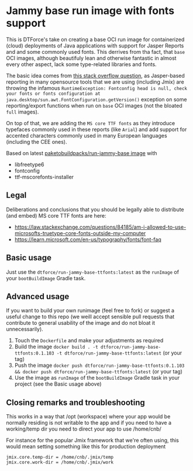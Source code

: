 # Jammy base run image with fonts support

This is DTForce's take on creating a base OCI run image for containerized (cloud) deployments of Java applications with support for Jasper Reports and and some commonly used fonts. This derrives from tha fact, that `base` OCI images, although beautifuly lean and otherwise fantastic in almost every other aspect, lack some type-related libraries and fonts.

The basic idea comes from [this stack overflow question](https://stackoverflow.com/questions/3811908/font-is-not-available-to-the-jvm-with-jasper-reports), as Jasper-based reporting in many opensource tools that we are using (including Jmix) are throwing the infamous `RuntimeException: Fontconfig head is null, check your fonts or fonts configuration at java.desktop/sun.awt.FontConfiguration.getVersion()` exception on some reporting/export functions when run on `base` OCI images (not the bloated `full` images). 

On top of that, we are adding the `MS core TTF fonts` as they introduce typefaces commonly used in these reports (like `Arial`) and add support for accented characters commonly used in many European languages (including the CEE ones).

Based on latest [paketobuildpacks/run-jammy-base image](https://hub.docker.com/r/paketobuildpacks/run-jammy-base) with

- libfreetype6
- fontconfig
- ttf-mscorefonts-installer

## Legal

Deliberations and conclusions that you should be legally able to distribute (and embed) MS core TTF fonts are here:

- https://law.stackexchange.com/questions/84185/am-i-allowed-to-use-microsofts-truetype-core-fonts-outside-my-computer
- https://learn.microsoft.com/en-us/typography/fonts/font-faq

## Basic usage

Just use the `dtforce/run-jammy-base-ttfonts:latest` as the `runImage` of your `bootBuildImage` Gradle task.

## Advanced usage

If you want to build your own runimage (feel free to fork) or suggest a useful change to this repo (we weill accept sensible pull requests that contribute to general usability of the image and do not bloat it unnecessarily).

1. Touch the `Dockerfile` and make your adjustments as required
2. Build the image `docker build . -t dtforce/run-jammy-base-ttfonts:0.1.103 -t dtforce/run-jammy-base-ttfonts:latest` (or your tag)
3. Push the image `docker push dtforce/run-jammy-base-ttfonts:0.1.103 && docker push dtforce/run-jammy-base-ttfonts:latest` (or your tag)
4. Use the image as `runImage` of the `bootBuildImage` Gradle task in your project (see the Basic usage above)

## Closing remarks and troubleshooting

This works in a way that /opt (workspace) where your app would be normally residing is not writable to the app and if you need to 
have a working/temp dir you need to direct your app to use /home/cnb/

For instance for the popular Jmix framework that we're often using, this would mean setting something like this for 
production deployment 

```properties
jmix.core.temp-dir = /home/cnb/.jmix/temp
jmix.core.work-dir = /home/cnb/.jmix/work
```
